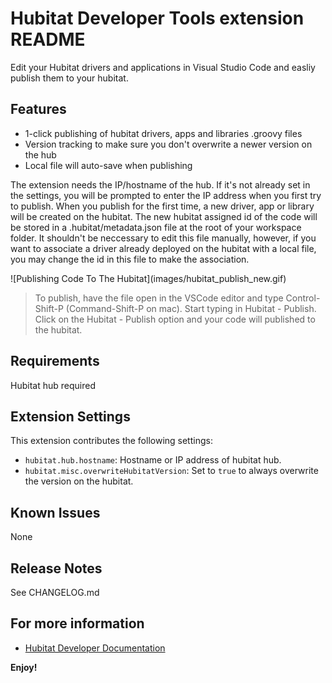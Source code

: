 # Hubitat Developer Tools extension README

Edit your Hubitat drivers and applications in Visual Studio Code and easliy publish them to your hubitat.

## Features

* 1-click publishing of hubitat drivers, apps and libraries .groovy files
* Version tracking to make sure you don't overwrite a newer version on the hub
* Local file will auto-save when publishing

The extension needs the IP/hostname of the hub.  If it's not already set in the settings, you will be prompted to enter the IP address when you first try to publish.
When you publish for the first time, a new driver, app or library will be created on the hubitat.  The new hubitat assigned id of the code will be stored in a .hubitat/metadata.json file at the root of your workspace folder.  It shouldn't be neccessary to edit this file manually, however, if you want to associate a driver already deployed on the hubitat with a local file, you may change the id in this file to make the association.

\!\[Publishing Code To The Hubitat\]\(images/hubitat_publish_new.gif\)

> To publish, have the file open in the VSCode editor and type Control-Shift-P (Command-Shift-P on mac).  Start typing in Hubitat - Publish.  Click on the Hubitat - Publish option and your code will published to the hubitat.

## Requirements

Hubitat hub required

## Extension Settings

This extension contributes the following settings:

* `hubitat.hub.hostname`: Hostname or IP address of hubitat hub.
* `hubitat.misc.overwriteHubitatVersion`: Set to `true` to always overwrite the version on the hubitat.

## Known Issues
None
## Release Notes

See CHANGELOG.md

## For more information

* [Hubitat Developer Documentation](https://docs2.hubitat.com/en/developer)

**Enjoy!**
